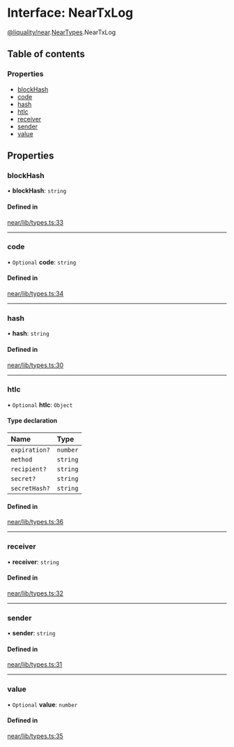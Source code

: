 # Interface: NearTxLog

[@liquality/near](../wiki/@liquality.near).[NearTypes](../wiki/@liquality.near.NearTypes).NearTxLog

## Table of contents

### Properties

- [blockHash](../wiki/@liquality.near.NearTypes.NearTxLog#blockhash)
- [code](../wiki/@liquality.near.NearTypes.NearTxLog#code)
- [hash](../wiki/@liquality.near.NearTypes.NearTxLog#hash)
- [htlc](../wiki/@liquality.near.NearTypes.NearTxLog#htlc)
- [receiver](../wiki/@liquality.near.NearTypes.NearTxLog#receiver)
- [sender](../wiki/@liquality.near.NearTypes.NearTxLog#sender)
- [value](../wiki/@liquality.near.NearTypes.NearTxLog#value)

## Properties

### blockHash

• **blockHash**: `string`

#### Defined in

[near/lib/types.ts:33](https://github.com/liquality/chainabstractionlayer/blob/9cc13847/packages/near/lib/types.ts#L33)

___

### code

• `Optional` **code**: `string`

#### Defined in

[near/lib/types.ts:34](https://github.com/liquality/chainabstractionlayer/blob/9cc13847/packages/near/lib/types.ts#L34)

___

### hash

• **hash**: `string`

#### Defined in

[near/lib/types.ts:30](https://github.com/liquality/chainabstractionlayer/blob/9cc13847/packages/near/lib/types.ts#L30)

___

### htlc

• `Optional` **htlc**: `Object`

#### Type declaration

| Name | Type |
| :------ | :------ |
| `expiration?` | `number` |
| `method` | `string` |
| `recipient?` | `string` |
| `secret?` | `string` |
| `secretHash?` | `string` |

#### Defined in

[near/lib/types.ts:36](https://github.com/liquality/chainabstractionlayer/blob/9cc13847/packages/near/lib/types.ts#L36)

___

### receiver

• **receiver**: `string`

#### Defined in

[near/lib/types.ts:32](https://github.com/liquality/chainabstractionlayer/blob/9cc13847/packages/near/lib/types.ts#L32)

___

### sender

• **sender**: `string`

#### Defined in

[near/lib/types.ts:31](https://github.com/liquality/chainabstractionlayer/blob/9cc13847/packages/near/lib/types.ts#L31)

___

### value

• `Optional` **value**: `number`

#### Defined in

[near/lib/types.ts:35](https://github.com/liquality/chainabstractionlayer/blob/9cc13847/packages/near/lib/types.ts#L35)
